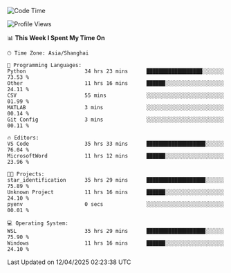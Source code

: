<!--START_SECTION:waka-->
![Code Time](http://img.shields.io/badge/Code%20Time-2%2C592%20hrs%2058%20mins-blue)

![Profile Views](http://img.shields.io/badge/Profile%20Views-0-blue)

📊 **This Week I Spent My Time On** 

```text
🕑︎ Time Zone: Asia/Shanghai

💬 Programming Languages: 
Python                   34 hrs 23 mins      ██████████████████░░░░░░░   73.53 % 
Other                    11 hrs 16 mins      ██████░░░░░░░░░░░░░░░░░░░   24.11 % 
CSV                      55 mins             ░░░░░░░░░░░░░░░░░░░░░░░░░   01.99 % 
MATLAB                   3 mins              ░░░░░░░░░░░░░░░░░░░░░░░░░   00.14 % 
Git Config               3 mins              ░░░░░░░░░░░░░░░░░░░░░░░░░   00.11 % 

🔥 Editors: 
VS Code                  35 hrs 33 mins      ███████████████████░░░░░░   76.04 % 
MicrosoftWord            11 hrs 12 mins      ██████░░░░░░░░░░░░░░░░░░░   23.96 % 

🐱‍💻 Projects: 
star_identification      35 hrs 29 mins      ███████████████████░░░░░░   75.89 % 
Unknown Project          11 hrs 16 mins      ██████░░░░░░░░░░░░░░░░░░░   24.10 % 
pyenv                    0 secs              ░░░░░░░░░░░░░░░░░░░░░░░░░   00.01 % 

💻 Operating System: 
WSL                      35 hrs 29 mins      ███████████████████░░░░░░   75.90 % 
Windows                  11 hrs 16 mins      ██████░░░░░░░░░░░░░░░░░░░   24.10 % 
```


 Last Updated on 12/04/2025 02:23:38 UTC
<!--END_SECTION:waka-->